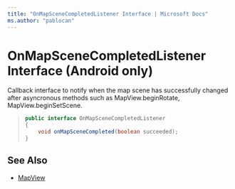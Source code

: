 ```yaml
---
title: "OnMapSceneCompletedListener Interface | Microsoft Docs"
ms.author: "pablocan"
---
```


# OnMapSceneCompletedListener Interface (Android only)

Callback interface to notify when the map scene has successfully changed after asyncronous methods such as MapView.beginRotate, MapView.beginSetScene.

>```java
> public interface OnMapSceneCompletedListener
> {
>     void onMapSceneCompleted(boolean succeeded);
> }
>```

## See Also

* [MapView](../MapView-class.md)
